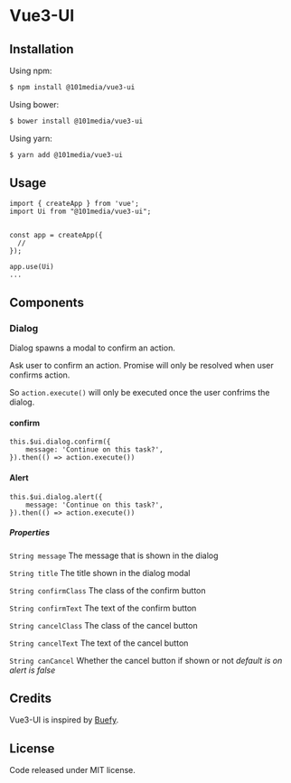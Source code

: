 # Vue3-UI

## Installation

Using npm:

```bash
$ npm install @101media/vue3-ui
```

Using bower:

```bash
$ bower install @101media/vue3-ui
```

Using yarn:

```bash
$ yarn add @101media/vue3-ui
```

## Usage

```
import { createApp } from 'vue';
import Ui from "@101media/vue3-ui";


const app = createApp({
  //
});

app.use(Ui)
...

```

## Components

### Dialog

Dialog spawns a modal to confirm an action.

Ask user to confirm an action. Promise will only be resolved when user confirms action.

So `action.execute()` will only be executed once the user confrims the dialog.

#### confirm

```
this.$ui.dialog.confirm({
    message: 'Continue on this task?',
}).then(() => action.execute())
```

#### Alert

```
this.$ui.dialog.alert({
    message: 'Continue on this task?',
}).then(() => action.execute())
```

##### Properties

`String message`
The message that is shown in the dialog

`String title`
The title shown in the dialog modal

`String confirmClass`
The class of the confirm button

`String confirmText`
The text of the confirm button

`String cancelClass`
The class of the cancel button

`String cancelText`
The text of the cancel button

`String canCancel`
Whether the cancel button if shown or not
*_default is on alert is false_*

## Credits

Vue3-UI is inspired by [Buefy](https://github.com/buefy/buefy).

## License

Code released under MIT license.